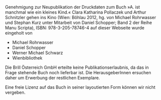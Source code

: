 Genehmigung zur Neupublikation der Druckdaten zum Buch »A. ist manchmal wie ein kleines Kind.« Clara Katharina Pollaczek und Arthur Schnitzler gehen ins Kino (Wien: Böhlau 2012, hg. von Michael Rohrwasser und Stephan Kurz unter Mitarbeit von Daniel Schopper; Band 2 der Reihe Manu Scripta), ISBN: 978-3-205-78746-4
auf dieser Webseite wurde eingeholt von

- Michael Rohrwasser
- Daniel Schopper
- Werner Michael Schwarz
- Wienbibliothek

Die Brill Österreich GmbH erteilte keine Publikationserlaubnis, da das in Frage stehende Buch noch lieferbar ist. Die HerausgeberInnen ersuchen daher um Erwerbung der restlichen Exemplare. 

Eine freie Lizenz auf das Buch in seiner layoutierten Form können wir nicht vergeben. 

